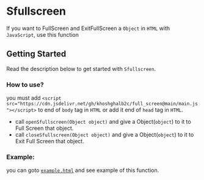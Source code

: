 # Sfullscreen
If you want to FullScreen and ExitFullScreen a `Object` in `HTML` with `JavaScript`, use this function

## Getting Started
Read the description below to get started with `Sfullscreen`.

### How to use?

you must add `<script src="https://cdn.jsdelivr.net/gh/khoshghalb2c/full_screen@main/main.js"></script>` to end of `body` tag in `HTML` or add it end of `head` tag in `HTML`.

- call `openSfullscreen(Object object)` and give a Object(`object`) to it to Full Screen that object.
- call `closeSfullscreen(Object object)` and give a Object(`object`) to it to Exit Full Screen that object.

### Example:

you can goto [`example.html`](/example.html) and see example of this function. 
